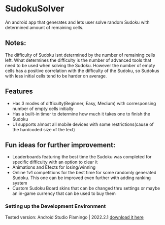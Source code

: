 # SudokuSolver
An android app that generates and lets user solve random Sudoku with determined amount of remaining cells.   
  
## Notes:   
The difficulty of Sudoku isnt determined by the number of remaining cells left. What determines the difficulty is the number of advanced tools that need to be used when solving the Sudoku. However the number of empty cells has a positive correlation with the difficulty of the Sudoku, so Sudokus with less initial cells tend to be harder on average.  
  
## Features
* Has 3 modes of difficulty(Beginner, Easy, Medium) with corresponsing number of empty cells initially  
* Has a built-in timer to determine how much it takes one to finish the Sudoku  
* UI supports almost all mobile devices with some restrictions(cause of the hardcoded size of the text)  

## Fun ideas for further improvement:  
* Leaderboards featuring the best time the Sudoku was completed for specific difficulty with an option to clear it  
* Animations and Efects for losing/winning  
* Online 1v1 competitions for the best time for some randomly generated Sudoku. This one can be improved even further with adding ranking system  
* Custom Sudoku Board skins that can be changed thru settings or maybe an in-game currency that can be used to buy them  

### Setting up the Development Environment
Tested version: Android Studio Flamingo | 2022.2.1 [download it here](https://developer.android.com/studio)

